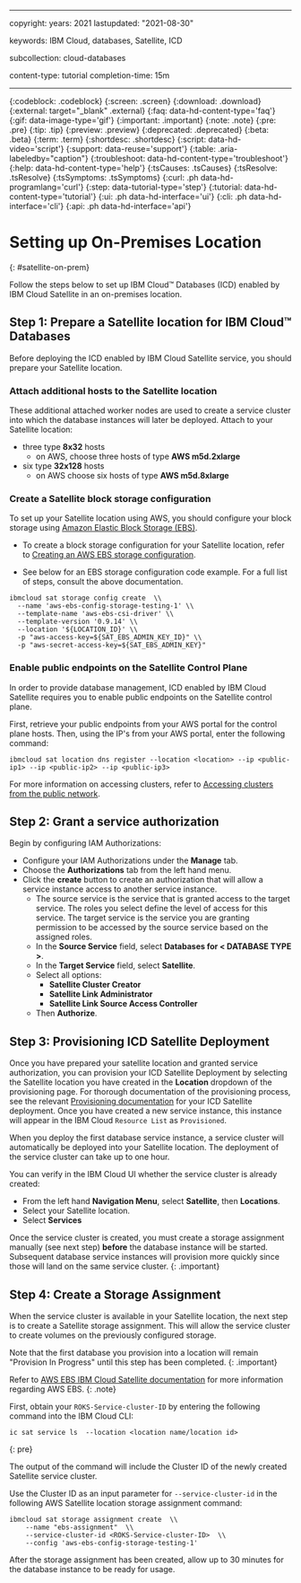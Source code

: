 
---

copyright:
years: 2021
lastupdated: "2021-08-30"

keywords: IBM Cloud, databases, Satellite, ICD

subcollection: cloud-databases

content-type: tutorial
completion-time: 15m

---

{:codeblock: .codeblock}
{:screen: .screen}
{:download: .download}
{:external: target="_blank" .external}
{:faq: data-hd-content-type='faq'}
{:gif: data-image-type='gif'}
{:important: .important}
{:note: .note}
{:pre: .pre}
{:tip: .tip}
{:preview: .preview}
{:deprecated: .deprecated}
{:beta: .beta}
{:term: .term}
{:shortdesc: .shortdesc}
{:script: data-hd-video='script'}
{:support: data-reuse='support'}
{:table: .aria-labeledby="caption"}
{:troubleshoot: data-hd-content-type='troubleshoot'}
{:help: data-hd-content-type='help'}
{:tsCauses: .tsCauses}
{:tsResolve: .tsResolve}
{:tsSymptoms: .tsSymptoms}
{:curl: .ph data-hd-programlang='curl'}
{:step: data-tutorial-type='step'}
{:tutorial: data-hd-content-type='tutorial'}
{:ui: .ph data-hd-interface='ui'}
{:cli: .ph data-hd-interface='cli'}
{:api: .ph data-hd-interface='api'}

# Setting up On-Premises Location
{: #satellite-on-prem}

Follow the steps below to set up IBM Cloud™ Databases (ICD) enabled by IBM Cloud Satellite in an on-premises location.

## Step 1: Prepare a Satellite location for IBM Cloud™ Databases

Before deploying the ICD enabled by IBM Cloud Satellite service, you should prepare your Satellite location.

### Attach additional hosts to the Satellite location

These additional attached worker nodes are used to create a service cluster into which the database instances will later be deployed.
Attach to your Satellite location:

- three type **8x32** hosts
    - on AWS, choose three hosts of type **AWS m5d.2xlarge**
- six type **32x128** hosts
    - on AWS choose six hosts of type **AWS m5d.8xlarge**

### Create a Satellite block storage configuration

To set up your Satellite location using AWS, you should configure your block storage using [Amazon Elastic Block Storage (EBS)](/docs/satellite?topic=satellite-config-storage-ebs).

- To create a block storage configuration for your Satellite location, refer to [Creating an AWS EBS storage configuration](/docs/satellite?topic=satellite-config-storage-ebs).

- See below for an EBS storage configuration code example. For a full list of steps, consult the above documentation.

```
ibmcloud sat storage config create  \\
  --name 'aws-ebs-config-storage-testing-1' \\
  --template-name 'aws-ebs-csi-driver' \\
  --template-version '0.9.14' \\
  --location '${LOCATION_ID}' \\
  -p "aws-access-key=${SAT_EBS_ADMIN_KEY_ID}" \\
  -p "aws-secret-access-key=${SAT_EBS_ADMIN_KEY}"
```

### Enable public endpoints on the Satellite Control Plane

In order to provide database management, ICD enabled by IBM Cloud Satellite requires you to enable public endpoints on the Satellite control plane.

First, retrieve your public endpoints from your AWS portal for the control plane hosts.
Then, using the IP's from your AWS portal, enter the following command:

```
ibmcloud sat location dns register --location <location> --ip <public-ip1> --ip <public-ip2> --ip <public-ip3>

```

For more information on accessing clusters, refer to [Accessing clusters from the public network](/docs/openshift?topic=openshift-access_cluster#sat_public_access).

## Step 2: Grant a service authorization

Begin by configuring IAM Authorizations:

- Configure your IAM Authorizations under the **Manage** tab.
- Choose the **Authorizations** tab from the left hand menu.
- Click the **create** button to create an authorization that will allow a service instance access to another service instance.
    - The source service is the service that is granted access to the target service. The roles you select define the level of access for this service. The target service is the service you are granting permission to be accessed by the source service based on the assigned roles.
    - In the **Source Service** field, select **Databases for < DATABASE TYPE >**.
    - In the **Target Service** field, select **Satellite**.
    - Select all options:
        - **Satellite Cluster Creator**
        - **Satellite Link Administrator**
        - **Satellite Link Source Access Controller**
    - Then **Authorize**.

## Step 3: Provisioning ICD Satellite Deployment

Once you have prepared your satellite location and granted service authorization, you can provision your ICD Satellite Deployment by selecting the Satellite location you have created in the **Location** dropdown of the provisioning page. For thorough documentation of the provisioning process, see the relevant [Provisioning documentation](/docs/cloud-databases?topic=cloud-databases-provisioning) for your ICD Satellite deployment. Once you have created a new service instance, this instance will appear in the IBM Cloud `Resource List` as `Provisioned`.

When you deploy the first database service instance, a service cluster will automatically be deployed into your Satellite location. The deployment of the service cluster can take up to one hour.

You can verify in the IBM Cloud UI whether the service cluster is already created:
- From the left hand **Navigation Menu**, select **Satellite**, then **Locations**.
- Select your Satellite location.
- Select **Services**

Once the service cluster is created, you must create a storage assignment manually (see next step) **before** the database instance will be started. Subsequent database service instances will provision more quickly since those will land on the same service cluster.
{: .important}

## Step 4: Create a Storage Assignment

When the service cluster is available in your Satellite location, the next step is to create a Satellite storage assignment. This will allow the service cluster to create volumes on the previously configured storage.

Note that the first database you provision into a location will remain "Provision In Progress" until this step has been completed.
{: .important}

Refer to [AWS EBS IBM Cloud Satellite documentation](/docs/satellite?topic=satellite-config-storage-ebs) for more information regarding AWS EBS.
{: .note}

First, obtain your `ROKS-Service-cluster-ID` by entering the following command into the IBM Cloud CLI:
```
ic sat service ls  --location <location name/location id>
```
{: pre}

The output of the command will include the Cluster ID of the newly created Satellite service cluster. 

Use the Cluster ID as an input parameter for `--service-cluster-id` in the following AWS Satellite location storage assignment command:
```
ibmcloud sat storage assignment create  \\
    --name "ebs-assignment"  \\
    --service-cluster-id <ROKS-Service-cluster-ID>  \\
    --config 'aws-ebs-config-storage-testing-1'
```
After the storage assignment has been created, allow up to 30 minutes for the database instance to be ready for usage.
